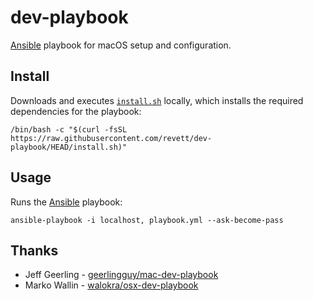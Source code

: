 # dev-playbook

[Ansible](https://github.com/ansible/ansible) playbook for macOS setup and
configuration.

## Install

Downloads and executes [`install.sh`](./install.sh) locally, which installs the
required dependencies for the playbook:

```
/bin/bash -c "$(curl -fsSL https://raw.githubusercontent.com/revett/dev-playbook/HEAD/install.sh)"
```

## Usage

Runs the [Ansible](https://github.com/ansible/ansible) playbook:

```
ansible-playbook -i localhost, playbook.yml --ask-become-pass
```

## Thanks

- Jeff Geerling - [geerlingguy/mac-dev-playbook](https://github.com/geerlingguy/mac-dev-playbook)
- Marko Wallin - [walokra/osx-dev-playbook](https://github.com/walokra/osx-dev-playbook)
